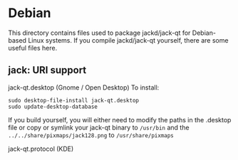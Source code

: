 
Debian
====================
This directory contains files used to package jackd/jack-qt
for Debian-based Linux systems. If you compile jackd/jack-qt yourself, there are some useful files here.

## jack: URI support ##


jack-qt.desktop  (Gnome / Open Desktop)
To install:

	sudo desktop-file-install jack-qt.desktop
	sudo update-desktop-database

If you build yourself, you will either need to modify the paths in
the .desktop file or copy or symlink your jack-qt binary to `/usr/bin`
and the `../../share/pixmaps/jack128.png` to `/usr/share/pixmaps`

jack-qt.protocol (KDE)

